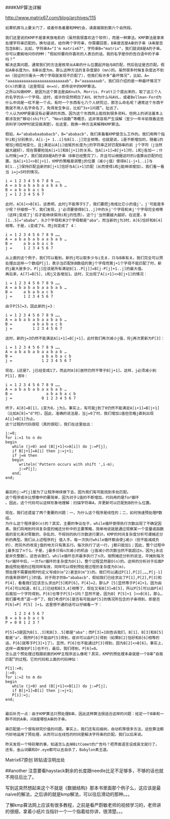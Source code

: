 ###KMP算法详解

http://www.matrix67.com/blog/archives/115

    如果机房马上要关门了，或者你急着要和MM约会，请直接跳到第六个自然段。

    我们这里说的KMP不是拿来放电影的（虽然我很喜欢这个软件），而是一种算法。KMP算法是拿来处理字符串匹配的。换句话说，给你两个字符串，你需要回答，B串是否是A串的子串（A串是否包含B串）。比如，字符串A="I'm matrix67"，字符串B="matrix"，我们就说B是A的子串。你可以委婉地问你的MM：“假如你要向你喜欢的人表白的话，我的名字是你的告白语中的子串吗？”
    解决这类问题，通常我们的方法是枚举从A串的什么位置起开始与B匹配，然后验证是否匹配。假如A串长度为n，B串长度为m，那么这种方法的复杂度是O (mn)的。虽然很多时候复杂度达不到mn（验证时只看头一两个字母就发现不匹配了），但我们有许多“最坏情况”，比如，A= "aaaaaaaaaaaaaaaaaaaaaaaaaab"，B="aaaaaaaab"。我们将介绍的是一种最坏情况下O(n)的算法（这里假设 m<=n），即传说中的KMP算法。
    之所以叫做KMP，是因为这个算法是由Knuth、Morris、Pratt三个提出来的，取了这三个人的名字的头一个字母。这时，或许你突然明白了AVL 树为什么叫AVL，或者Bellman-Ford为什么中间是一杠不是一个点。有时一个东西有七八个人研究过，那怎么命名呢？通常这个东西干脆就不用人名字命名了，免得发生争议，比如“3x+1问题”。扯远了。
    个人认为KMP是最没有必要讲的东西，因为这个东西网上能找到很多资料。但网上的讲法基本上都涉及到“移动(shift)”、“Next函数”等概念，这非常容易产生误解（至少一年半前我看这些资料学习KMP时就没搞清楚）。在这里，我换一种方法来解释KMP算法。

    假如，A="abababaababacb"，B="ababacb"，我们来看看KMP是怎么工作的。我们用两个指针i和j分别表示，A[i-j+ 1..i]与B[1..j]完全相等。也就是说，i是不断增加的，随着i的增加j相应地变化，且j满足以A[i]结尾的长度为j的字符串正好匹配B串的前 j个字符（j当然越大越好），现在需要检验A[i+1]和B[j+1]的关系。当A[i+1]=B[j+1]时，i和j各加一；什么时候j=m了，我们就说B是A的子串（B串已经整完了），并且可以根据这时的i值算出匹配的位置。当A[i+1]<>B[j+1]，KMP的策略是调整j的位置（减小j值）使得A[i-j+1..i]与B[1..j]保持匹配且新的B[j+1]恰好与A[i+1]匹配（从而使得i和j能继续增加）。我们看一看当 i=j=5时的情况。

    i = 1 2 3 4 5 6 7 8 9 ……
    A = a b a b a b a a b a b …
    B = a b a b a c b
    j = 1 2 3 4 5 6 7

    此时，A[6]<>B[6]。这表明，此时j不能等于5了，我们要把j改成比它小的值j'。j'可能是多少呢？仔细想一下，我们发现，j'必须要使得B[1..j]中的头j'个字母和末j'个字母完全相等（这样j变成了j'后才能继续保持i和j的性质）。这个j'当然要越大越好。在这里，B [1..5]="ababa"，头3个字母和末3个字母都是"aba"。而当新的j为3时，A[6]恰好和B[4]相等。于是，i变成了6，而j则变成了 4：

    i = 1 2 3 4 5 6 7 8 9 ……
    A = a b a b a b a a b a b …
    B =     a b a b a c b
    j =     1 2 3 4 5 6 7

    从上面的这个例子，我们可以看到，新的j可以取多少与i无关，只与B串有关。我们完全可以预处理出这样一个数组P[j]，表示当匹配到B数组的第j个字母而第j+1个字母不能匹配了时，新的j最大是多少。P[j]应该是所有满足B[1..P[j]]=B[j-P[j]+1..j]的最大值。
    再后来，A[7]=B[5]，i和j又各增加1。这时，又出现了A[i+1]<>B[j+1]的情况：

    i = 1 2 3 4 5 6 7 8 9 ……
    A = a b a b a b a a b a b …
    B =     a b a b a c b
    j =     1 2 3 4 5 6 7

    由于P[5]=3，因此新的j=3：

    i = 1 2 3 4 5 6 7 8 9 ……
    A = a b a b a b a a b a b …
    B =         a b a b a c b
    j =         1 2 3 4 5 6 7

    这时，新的j=3仍然不能满足A[i+1]=B[j+1]，此时我们再次减小j值，将j再次更新为P[3]：

    i = 1 2 3 4 5 6 7 8 9 ……
    A = a b a b a b a a b a b …
    B =             a b a b a c b
    j =             1 2 3 4 5 6 7

    现在，i还是7，j已经变成1了。而此时A[8]居然仍然不等于B[j+1]。这样，j必须减小到P[1]，即0：

    i = 1 2 3 4 5 6 7 8 9 ……
    A = a b a b a b a a b a b …
    B =               a b a b a c b
    j =             0 1 2 3 4 5 6 7

    终于，A[8]=B[1]，i变为8，j为1。事实上，有可能j到了0仍然不能满足A[i+1]=B[j+1]（比如A[8]="d"时）。因此，准确的说法是，当j=0了时，我们增加i值但忽略j直到出现A[i]=B[1]为止。
    这个过程的代码很短（真的很短），我们在这里给出：

	j:=0;
	for i:=1 to n do
	begin
	   while (j>0) and (B[j+1]<>A[i]) do j:=P[j];
	   if B[j+1]=A[i] then j:=j+1;
	   if j=m then
	   begin
	      writeln('Pattern occurs with shift ',i-m);
	      j:=P[j];
	   end;
	end;


    最后的j:=P[j]是为了让程序继续做下去，因为我们有可能找到多处匹配。
    这个程序或许比想像中的要简单，因为对于i值的不断增加，代码用的是for循环
	。因此，这个代码可以这样形象地理解：扫描字符串A，并更新可以匹配到B的什么位置。

    现在，我们还遗留了两个重要的问题：一，为什么这个程序是线性的；二，如何快速预处理P数组。
    为什么这个程序是O(n)的？其实，主要的争议在于，while循环使得执行次数出现了不确定因素。我们将用到时间复杂度的摊还分析中的主要策略，简单地说就是通过观察某一个变量或函数值的变化来对零散的、杂乱的、不规则的执行次数进行累计。KMP的时间复杂度分析可谓摊还分析的典型。我们从上述程序的j 值入手。每一次执行while循环都会使j减小（但不能减成负的），而另外的改变j值的地方只有第五行。每次执行了这一行，j都只能加1；因此，整个过程中j最多加了n个1。于是，j最多只有n次减小的机会（j值减小的次数当然不能超过n，因为j永远是非负整数）。这告诉我们，while循环总共最多执行了n次。按照摊还分析的说法，平摊到每次for循环中后，一次for循环的复杂度为O(1)。整个过程显然是O(n)的。这样的分析对于后面P数组预处理的过程同样有效，同样可以得到预处理过程的复杂度为O(m)。
    预处理不需要按照P的定义写成O(m^2)甚至O(m^3)的。我们可以通过P[1],P[2],…,P[j-1]的值来获得P[j]的值。对于刚才的B="ababacb"，假如我们已经求出了P[1],P[2],P[3]和P[4]，看看我们应该怎么求出P[5]和P[6]。P[4]=2，那么P [5]显然等于P[4]+1，因为由P[4]可以知道，B[1,2]已经和B[3,4]相等了，现在又有B[3]=B[5]，所以P[5]可以由P[4] 后面加一个字符得到。P[6]也等于P[5]+1吗？显然不是，因为B[ P[5]+1 ]<>B[6]。那么，我们要考虑“退一步”了。我们考虑P[6]是否有可能由P[5]的情况所包含的子串得到，即是否P[6]=P[ P[5] ]+1。这里想不通的话可以仔细看一下：

        1 2 3 4 5 6 7
    B = a b a b a c b
    P = 0 0 1 2 3 ?

    P[5]=3是因为B[1..3]和B[3..5]都是"aba"；而P[3]=1则告诉我们，B[1]、B[3]和B[5]都是"a"。既然P[6]不能由P[5]得到，或许可以由P[3]得到（如果B[2]恰好和B[6]相等的话，P[6]就等于P[3]+1了）。显然，P[6]也不能通过P[3]得到，因为B[2]<>B[6]。事实上，这样一直推到P[1]也不行，最后，我们得到，P[6]=0。
    怎么这个预处理过程跟前面的KMP主程序这么像呢？其实，KMP的预处理本身就是一个B串“自我匹配”的过程。它的代码和上面的代码神似：

	P[1]:=0;
	j:=0;
	for i:=2 to m do
	begin
	   while (j>0) and (B[j+1]<>B[i]) do j:=P[j];
	   if B[j+1]=B[i] then j:=j+1;
	   P[i]:=j;
	end;


    最后补充一点：由于KMP算法只预处理B串，因此这种算法很适合这样的问题：给定一个B串和一群不同的A串，问B是哪些A串的子串。

    串匹配是一个很有研究价值的问题。事实上，我们还有后缀树，自动机等很多方法，这些算法都巧妙地运用了预处理，从而可以在线性的时间里解决字符串的匹配。我们以后来说。

    昨天发现一个特别晕的事，知道怎么去掉BitComet的广告吗？把界面语言设成英文就行了。
    还有，金山词霸和Dr.eye都可以去自杀了，Babylon素王道。

Matrix67原创
转贴请注明出处


##another
注意要看haystack剩余的长度跟needle比足不足够多，不够的话也就不用往后比了。

写到这突然想起来这个不就是《数据结构》那本书里面那个例子么，这应该是最naive的解法，之后讲的就是kmp解法，可以往后滑动的那种。。。

了解kmp算法网上应该有很多教程，之前是看严蔚敏老师的视频学习的，老师讲的很细，拿着小纸片当指针一个一个指着给你讲，很清楚。。。
